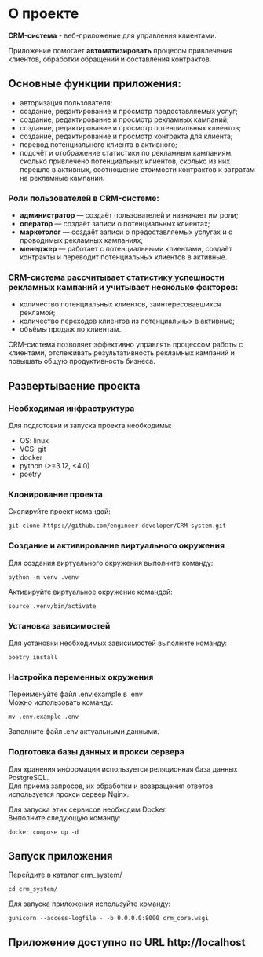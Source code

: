 # О проекте

**CRM-система** - веб-приложение для управления клиентами.

Приложение помогает **автоматизировать** процессы привлечения клиентов, обработки обращений и составления контрактов.

## Основные функции приложения:

* авторизация пользователя;
* создание, редактирование и просмотр предоставляемых услуг;
* создание, редактирование и просмотр рекламных кампаний;
* создание, редактирование и просмотр потенциальных клиентов;
* создание, редактирование и просмотр контракта для клиента;
* перевод потенциального клиента в активного;
* подсчёт и отображение статистики по рекламным кампаниям: сколько привлечено потенциальных клиентов, сколько из них перешло в активных, соотношение стоимости контрактов к затратам на рекламные кампании.

### Роли пользователей в CRM-системе:

* **администратор** — создаёт пользователей и назначает им роли;
* **оператор** — создаёт записи о потенциальных клиентах;
* **маркетолог** — создаёт записи о предоставляемых услугах и о проводимых рекламных кампаниях;
* **менеджер** — работает с потенциальными клиентами, создаёт контракты и переводит потенциальных клиентов в активные.

### CRM-cистема рассчитывает статистику успешности рекламных кампаний и учитывает несколько факторов:

* количество потенциальных клиентов, заинтересовавшихся рекламой;
* количество переходов клиентов из потенциальных в активные;
* объёмы продаж по клиентам.

CRM-система позволяет эффективно управлять процессом работы с клиентами, отслеживать результативность рекламных кампаний и повышать общую продуктивность бизнеса.

## Развертываение проекта

### Необходимая инфраструктура
Для подготовки и запуска проекта необходимы:
* OS: linux
* VCS: git
* docker
* python (>=3.12, <4.0)
* poetry

### Клонирование проекта
Скопируйте проект командой:
```
git clone https://github.com/engineer-developer/CRM-system.git
```

### Создание и активирование виртуального окружения
Для создания виртуального окружения выполните команду:
```
python -m venv .venv
```

Активируйте виртуальное окружение командой:
```
source .venv/bin/activate
```

### Установка зависимостей
Для установки необходимых зависимостей выполните команду:
```
poetry install
```

### Настройка переменных окружения
Переименуйте файл .env.example в .env \
Можно использовать команду:
```
mv .env.example .env
```
Заполните файл .env актуальными данными.

### Подготовка базы данных и прокси сервера 

Для хранения информации используется реляционная база данных PostgreSQL.\
Для приема запросов, их обработки и возвращения ответов используется прокси сервер Nginx. 

Для запуска этих сервисов необходим Docker.\
Выполните следующую команду:
```
docker compose up -d
```

## Запуск приложения 
Перейдите в каталог crm_system/
```
cd crm_system/
```

Для запуска приложения используйте команду:
```
gunicorn --access-logfile - -b 0.0.0.0:8000 crm_core.wsgi
```

## Приложение доступно по URL http://localhost
